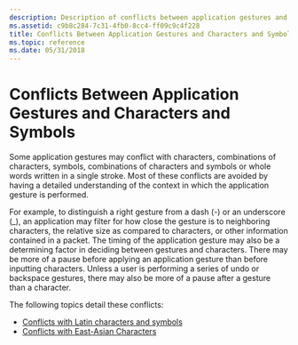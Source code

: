 ```yaml
---
description: Description of conflicts between application gestures and characters and symbols.
ms.assetid: c9b8c284-7c31-4fb0-8cc4-ff09c9c4f228
title: Conflicts Between Application Gestures and Characters and Symbols
ms.topic: reference
ms.date: 05/31/2018
---
```


# Conflicts Between Application Gestures and Characters and Symbols

Some application gestures may conflict with characters, combinations of characters, symbols, combinations of characters and symbols or whole words written in a single stroke. Most of these conflicts are avoided by having a detailed understanding of the context in which the application gesture is performed.

For example, to distinguish a right gesture from a dash (-) or an underscore (\_), an application may filter for how close the gesture is to neighboring characters, the relative size as compared to characters, or other information contained in a packet. The timing of the application gesture may also be a determining factor in deciding between gestures and characters. There may be more of a pause before applying an application gesture than before inputting characters. Unless a user is performing a series of undo or backspace gestures, there may also be more of a pause after a gesture than a character.

The following topics detail these conflicts:

-   [Conflicts with Latin characters and symbols](conflicts-with-latin-characters-and-symbols.md)
-   [Conflicts with East-Asian Characters](conflicts-with-east-asian-characters.md)

 

 



